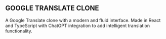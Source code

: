 ## GOOGLE TRANSLATE CLONE

A Google Translate clone with a modern and fluid interface.
Made in React and TypeScript with ChatGPT integration to add intelligent translation functionality.

